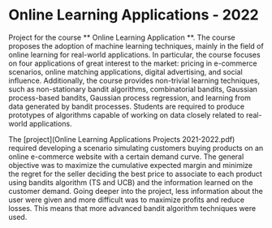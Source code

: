 # Online Learning Applications - 2022
Project for the course ** Online Learning Application **. 
The course proposes the adoption of machine learning techniques, mainly in the field of online learning for real-world applications. In particular, the course focuses on four applications of great interest to the market: pricing in e-commerce scenarios, online matching applications, digital advertising, and social influence. Additionally, the course provides non-trivial learning techniques, such as non-stationary bandit algorithms, combinatorial bandits, Gaussian process-based bandits, Gaussian process regression, and learning from data generated by bandit processes. Students are required to produce prototypes of algorithms capable of working on data closely related to real-world applications.

The [project](Online Learning Applications Projects 2021-2022.pdf) required developing a scenario simulating customers buying products on an online e-commerce website with a certain demand curve.  The general objective was to maximize the cumulative expected margin and minimize the regret for the seller deciding the best price to associate to each product using bandits algorithm (TS and UCB) and the information learned on the customer demand. Going deeper into the project, less information about the user were given and more difficult was to maximize profits and reduce losses. This means that more advanced bandit algorithm techniques were used.
